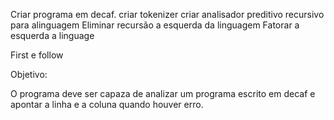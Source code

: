 Criar programa em decaf.
criar tokenizer
criar analisador preditivo recursivo para alinguagem
Eliminar recursão a esquerda da linguagem
Fatorar a esquerda a linguage

First e follow



Objetivo:

O programa deve ser capaza de analizar um programa escrito em decaf
e apontar a linha e a coluna quando houver erro.
